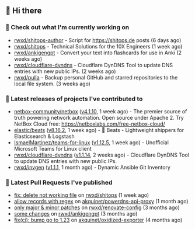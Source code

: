 ## 👋 Hi there

### 👷 Check out what I'm currently working on


- [rwxd/shitops-author](https://github.com/rwxd/shitops-author) - Script for https://shitops.de posts (6 days ago)
- [rwxd/shitops](https://github.com/rwxd/shitops) - Technical Solutions for the 10X Engineers (1 week ago)
- [rwxd/ankigengpt](https://github.com/rwxd/ankigengpt) - Convert your text into flashcards for use in Anki (2 weeks ago)
- [rwxd/cloudflare-dyndns](https://github.com/rwxd/cloudflare-dyndns) - Cloudflare DynDNS Tool to update DNS entries with new public IPs. (2 weeks ago)
- [rwxd/pulla](https://github.com/rwxd/pulla) - Backup personal GitHub and starred repositories to the local file system. (3 weeks ago)

### 🔭 Latest releases of projects I've contributed to


- [netbox-community/netbox](https://github.com/netbox-community/netbox) ([v4.1.10](https://github.com/netbox-community/netbox/releases/tag/v4.1.10), 1 week ago) - The premier source of truth powering network automation. Open source under Apache 2. Try NetBox Cloud free: https://netboxlabs.com/free-netbox-cloud/
- [elastic/beats](https://github.com/elastic/beats) ([v8.16.2](https://github.com/elastic/beats/releases/tag/v8.16.2), 1 week ago) - :tropical_fish: Beats - Lightweight shippers for Elasticsearch &amp; Logstash 
- [IsmaelMartinez/teams-for-linux](https://github.com/IsmaelMartinez/teams-for-linux) ([v1.12.5](https://github.com/IsmaelMartinez/teams-for-linux/releases/tag/v1.12.5), 1 week ago) - Unofficial Microsoft Teams for Linux client
- [rwxd/cloudflare-dyndns](https://github.com/rwxd/cloudflare-dyndns) ([v1.1.14](https://github.com/rwxd/cloudflare-dyndns/releases/tag/v1.1.14), 2 weeks ago) - Cloudflare DynDNS Tool to update DNS entries with new public IPs.
- [rwxd/invgen](https://github.com/rwxd/invgen) ([v1.1.1](https://github.com/rwxd/invgen/releases/tag/v1.1.1), 1 month ago) - Dynamic Ansible Git Inventory

### 🔨 Latest Pull Requests I've published


- [fix: delete not working file](https://github.com/rwxd/shitops/pull/17) on [rwxd/shitops](https://github.com/rwxd/shitops) (1 week ago)
- [allow records with regex](https://github.com/akquinet/powerdns-api-proxy/pull/126) on [akquinet/powerdns-api-proxy](https://github.com/akquinet/powerdns-api-proxy) (1 month ago)
- [only major &amp; minor patches](https://github.com/rwxd/renovate-config/pull/2) on [rwxd/renovate-config](https://github.com/rwxd/renovate-config) (3 months ago)
- [some changes](https://github.com/rwxd/ankigengpt/pull/84) on [rwxd/ankigengpt](https://github.com/rwxd/ankigengpt) (3 months ago)
- [fix(ci): bump go to 1.23](https://github.com/akquinet/oxidized-exporter/pull/4) on [akquinet/oxidized-exporter](https://github.com/akquinet/oxidized-exporter) (4 months ago)
